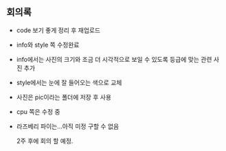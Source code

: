 ## 회의록 
- code 보기 좋게 정리 후 재업로드
- info와 style 쪽 수정완료
- info에서는 사진의 크기와 조금 더 시각적으로 보일 수 있도록
  등급에 맞는 관련 사진 추가
- style에서는 눈에 잘 들어오는 색으로 교체
- 사진은 pic이라는 폴더에 저장 후 사용
- cpu 쪽은 수정 중
- 라즈베리 파이는...아직 미정 구할 수 없음
   
  2주 후에 회의 할 예정.
  
